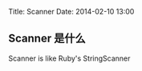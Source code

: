 Title: Scanner
Date: 2014-02-10 13:00

Scanner 是什么
--------------

Scanner is like Ruby's StringScanner
